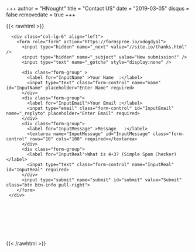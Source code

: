 +++
author = "HNought"
title = "Contact US"
date = "2019-03-05"
disqus = false
removedate = true
+++

{{< rawhtml >}} 

      <div class="col-lg-6" align="left">
        <form role="form" action="https://formspree.io/xdogdyal">
          <input type="hidden" name="_next" value="//site.io/thanks.html" />
          <input type="hidden" name="_subject" value="New submission!" />
          <input type="text" name="_gotcha" style="display:none" />

          <div class="form-group" >
            <label for="InputName" >Your Name  :</label>
            <input type="text" class="form-control" name="name" id="InputName" placeholder="Enter Name" required>
          </div>
          <div class="form-group">
            <label for="InputEmail">Your Email :</label>
            <input type="email" class="form-control" id="InputEmail" name="_replyto" placeholder="Enter Email" required>
          </div>
          <div class="form-group">
            <label for="InputMessage" >Message   :</label>
            <textarea name="InputMessage" id="InputMessage" class="form-control" rows="10" cols="100" required></textarea>
          </div>
          <div class="form-group">
            <label for="InputReal">What is 4+3? (Simple Spam Checker)</label>
            <input type="text" class="form-control" name="InputReal" id="InputReal" required>
          </div>
          <input type="submit" name="submit" id="submit" value="Submit" class="btn btn-info pull-right"> 
        </form>
     </div>
<br/><br/>
<br/><br/>
<br/><br/>
{{< /rawhtml >}}

